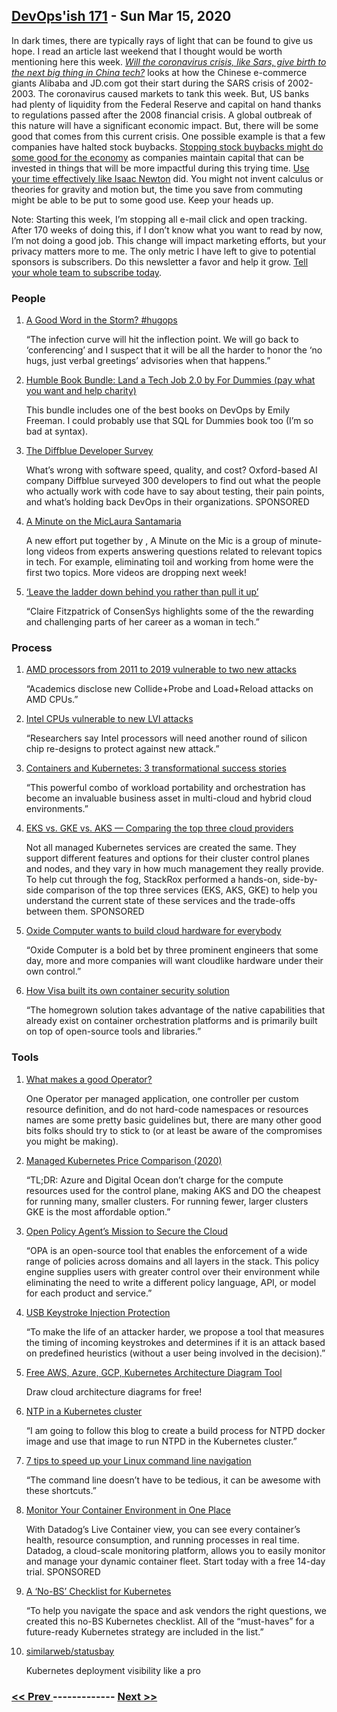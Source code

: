 ## [DevOps'ish 171](https://devopsish.com/171) - Sun Mar 15, 2020

In dark times, there are typically rays of light that can be found to give us hope. I read an article last weekend that I thought would be worth mentioning here this week. <a href="https://www.scmp.com/tech/big-tech/article/3073961/will-coronavirus-crisis-sars-give-birth-next-big-thing-china-tech"><em>Will the coronavirus crisis, like Sars, give birth to the next big thing in China tech?</em></a> looks at how the Chinese e-commerce giants Alibaba and JD.com got their start during the SARS crisis of 2002-2003. The coronavirus caused markets to tank this week. But, US banks had plenty of liquidity from the Federal Reserve and capital on hand thanks to regulations passed after the 2008 financial crisis. A global outbreak of this nature will have a significant economic impact. But, there will be some good that comes from this current crisis. One possible example is that a few companies have halted stock buybacks. <a href="https://hbr.org/2020/01/why-stock-buybacks-are-dangerous-for-the-economy">Stopping stock buybacks might do some good for the economy</a> as companies maintain capital that can be invested in things that will be more impactful during this trying time. <a href="https://www.washingtonpost.com/history/2020/03/12/during-pandemic-isaac-newton-had-work-home-too-he-used-time-wisely/">Use your time effectively like Isaac Newton</a> did. You might not invent calculus or theories for gravity and motion but, the time you save from commuting might be able to be put to some good use. Keep your heads up.

Note: Starting this week, I’m stopping all e-mail click and open tracking. After 170 weeks of doing this, if I don’t know what you want to read by now, I’m not doing a good job. This change will impact marketing efforts, but your privacy matters more to me. The only metric I have left to give to potential sponsors is subscribers. Do this newsletter a favor and help it grow. <a href="https://devopsish.com/subscribe/">Tell your whole team to subscribe today</a>.

### People

1. [A Good Word in the Storm? #hugops](https://blog.iirc.life/p/a-good-word-in-storm-hugops.html)

    “The infection curve will hit the inflection point. We will go back to ‘conferencing’ and I suspect that it will be all the harder to honor the ‘no hugs, just verbal greetings’ advisories when that happens.”
1. [Humble Book Bundle: Land a Tech Job 2.0 by For Dummies (pay what you want and help charity)](https://www.humblebundle.com/books/tech-job-for-dummies-2-books)

    This bundle includes one of the best books on DevOps by Emily Freeman. I could probably use that SQL for Dummies book too (I’m so bad at syntax).
1. [The Diffblue Developer Survey](https://www.diffblue.com/Education/research_papers/2019-diffblue-developer-survey/?utm_source=newsletter&utm_medium=email&utm_campaign=DevOpsIsh)

    What’s wrong with software speed, quality, and cost? Oxford-based AI company Diffblue surveyed 300 developers to find out what the people who actually work with code have to say about testing, their pain points, and what’s holding back DevOps in their organizations. SPONSORED
1. [A Minute on the MicLaura Santamaria](https://aminuteonthemic.com/)

    A new effort put together by , A Minute on the Mic is a group of minute-long videos from experts answering questions related to relevant topics in tech. For example, eliminating toil and working from home were the first two topics. More videos are dropping next week!
1. [‘Leave the ladder down behind you rather than pull it up’](https://www.siliconrepublic.com/people/consensys-claire-fitzpatrick)

    “Claire Fitzpatrick of ConsenSys highlights some of the the rewarding and challenging parts of her career as a woman in tech.”
### Process

1. [AMD processors from 2011 to 2019 vulnerable to two new attacks](https://www.zdnet.com/article/amd-processors-from-2011-to-2019-vulnerable-to-two-new-attacks/)

    “Academics disclose new Collide+Probe and Load+Reload attacks on AMD CPUs.”
1. [Intel CPUs vulnerable to new LVI attacks](https://www.zdnet.com/article/intel-cpus-vulnerable-to-new-lvi-attacks/)

    “Researchers say Intel processors will need another round of silicon chip re-designs to protect against new attack.”
1. [Containers and Kubernetes: 3 transformational success stories](https://www.cio.com/article/3530277/containers-and-kubernetes-3-transformational-success-stories.html)

    “This powerful combo of workload portability and orchestration has become an invaluable business asset in multi-cloud and hybrid cloud environments.”
1. [EKS vs. GKE vs. AKS — Comparing the top three cloud providers](https://www.stackrox.com/post/2020/02/eks-vs-gke-vs-aks/?utm_source=DevOps'ish&utm_medium=email&utm_campaign=sponsored)

    Not all managed Kubernetes services are created the same. They support different features and options for their cluster control planes and nodes, and they vary in how much management they really provide. To help cut through the fog, StackRox performed a hands-on, side-by-side comparison of the top three services (EKS, AKS, GKE) to help you understand the current state of these services and the trade-offs between them. SPONSORED
1. [Oxide Computer wants to build cloud hardware for everybody](https://www.protocol.com/oxide-computer-cloud-server)

    “Oxide Computer is a bold bet by three prominent engineers that some day, more and more companies will want cloudlike hardware under their own control.”
1. [How Visa built its own container security solution](https://www.csoonline.com/article/3529974/how-visa-built-its-own-container-security-solution.html)

    “The homegrown solution takes advantage of the native capabilities that already exist on container orchestration platforms and is primarily built on top of open-source tools and libraries.”
### Tools

1. [What makes a good Operator?](https://blog.openshift.com/what-makes-a-good-operator/)

    One Operator per managed application, one controller per custom resource definition, and do not hard-code namespaces or resources names are some pretty basic guidelines but, there are many other good bits folks should try to stick to (or at least be aware of the compromises you might be making).
1. [Managed Kubernetes Price Comparison (2020)](https://devopsdirective.com/posts/2020/03/managed-kubernetes-comparison/)

    “TL;DR: Azure and Digital Ocean don’t charge for the compute resources used for the control plane, making AKS and DO the cheapest for running many, smaller clusters. For running fewer, larger clusters GKE is the most affordable option.”
1. [Open Policy Agent’s Mission to Secure the Cloud](https://thenewstack.io/open-policy-agents-mission-to-secure-the-cloud/)

    “OPA is an open-source tool that enables the enforcement of a wide range of policies across domains and all layers in the stack. This policy engine supplies users with greater control over their environment while eliminating the need to write a different policy language, API, or model for each product and service.”
1. [USB Keystroke Injection Protection](https://opensource.googleblog.com/2020/03/usb-keystroke-injection-protection.html)

    “To make the life of an attacker harder, we propose a tool that measures the timing of incoming keystrokes and determines if it is an attack based on predefined heuristics (without a user being involved in the decision).”
1. [Free AWS, Azure, GCP, Kubernetes Architecture Diagram Tool](https://www.cloudskew.com/)

    Draw cloud architecture diagrams for free!
1. [NTP in a Kubernetes cluster](https://tech.goglides.com/2020/03/09/manage-ntp-using-kubernetes/)

    “I am going to follow this blog to create a build process for NTPD docker image and use that image to run NTPD in the Kubernetes cluster.”
1. [7 tips to speed up your Linux command line navigation](https://www.redhat.com/sysadmin/cli-speedup)

    “The command line doesn’t have to be tedious, it can be awesome with these shortcuts.”
1. [Monitor Your Container Environment in One Place](https://www.datadoghq.com/dg/monitor/containers/?utm_source=Advertisement&utm_medium=Advertisement&utm_campaign=DevOpsish-Newsletter04&utm_content=Containers)

    With Datadog’s Live Container view, you can see every container’s health, resource consumption, and running processes in real time. Datadog, a cloud-scale monitoring platform, allows you to easily monitor and manage your dynamic container fleet. Start today with a free 14-day trial. SPONSORED
1. [A ‘No-BS’ Checklist for Kubernetes](https://thenewstack.io/a-no-bs-checklist-for-kubernetes/)

    “To help you navigate the space and ask vendors the right questions, we created this no-BS Kubernetes checklist. All of the “must-haves” for a future-ready Kubernetes strategy are included in the list.”
1. [similarweb/statusbay](https://github.com/similarweb/statusbay)

    Kubernetes deployment visibility like a pro

### [ << Prev ](devopsweekly-170.md) ------------- [ Next >> ](devopsweekly-172.md)